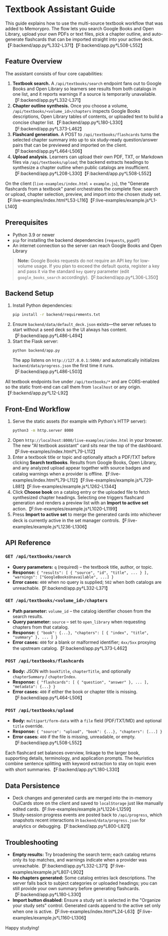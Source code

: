 # Textbook Assistant Guide

This guide explains how to use the multi-source textbook workflow that was added to Memorypro. The flow lets you search Google Books and Open Library, upload your own PDFs or text files, pick a chapter outline, and auto-generate flashcards that can be imported straight into your active deck.【F:backend/app.py†L332-L371】【F:backend/app.py†L508-L552】

## Feature Overview

The assistant consists of four core capabilities:

1. **Textbook search.** A `/api/textbooks/search` endpoint fans out to Google Books and Open Library so learners see results from both catalogs in one list, and it reports warnings if a source is temporarily unavailable.【F:backend/app.py†L332-L371】
2. **Chapter outline synthesis.** Once you choose a volume, `/api/textbooks/<volume_id>/chapters` inspects Google Books descriptions, Open Library tables of contents, or uploaded text to build a concise chapter list.【F:backend/app.py†L180-L330】【F:backend/app.py†L373-L462】
3. **Flashcard generation.** A POST to `/api/textbooks/flashcards` turns the selected chapter summary into up to six study-ready question/answer pairs that can be previewed and imported on the client.【F:backend/app.py†L464-L506】
4. **Upload analysis.** Learners can upload their own PDF, TXT, or Markdown files via `/api/textbooks/upload`; the backend extracts headings to synthesize a chapter outline when public catalogs are insufficient.【F:backend/app.py†L208-L330】【F:backend/app.py†L508-L552】

On the client (`live-examples/index.html` + `example.js`), the "Generate flashcards from a textbook" panel orchestrates the complete flow: search or upload, chapter selection, preview, and import into the chosen study set.【F:live-examples/index.html†L53-L116】【F:live-examples/example.js†L1-L140】

## Prerequisites

- Python 3.9 or newer
- `pip` for installing the backend dependencies (`requests`, `pypdf`)
- An internet connection so the server can reach Google Books and Open Library

> **Note:** Google Books requests do not require an API key for low-volume usage. If you plan to exceed the default quota, register a key and pass it via the standard `key` query parameter (edit `google_books_search` accordingly).【F:backend/app.py†L306-L350】

## Backend Setup

1. Install Python dependencies:
   ```bash
   pip install -r backend/requirements.txt
   ```
2. Ensure `backend/data/default_deck.json` exists—the server refuses to start without a seed deck so the UI always has content.【F:backend/app.py†L486-L494】
3. Start the Flask server:
   ```bash
   python backend/app.py
   ```
   The app listens on `http://127.0.0.1:5000/` and automatically initializes `backend/data/progress.json` the first time it runs.【F:backend/app.py†L486-L503】

All textbook endpoints live under `/api/textbooks/*` and are CORS-enabled so the static front-end can call them from `localhost` or any origin.【F:backend/app.py†L12-L92】

## Front-End Workflow

1. Serve the static assets (for example with Python's HTTP server):
   ```bash
   python3 -m http.server 8000
   ```
2. Open `http://localhost:8000/live-examples/index.html` in your browser. The new "AI textbook assistant" card sits near the top of the dashboard.【F:live-examples/index.html†L79-L112】
3. Enter a textbook title or topic and optionally attach a PDF/TXT before clicking **Search textbooks**. Results from Google Books, Open Library, and any analyzed upload appear together with source badges and catalog warnings when a provider is offline.【F:live-examples/index.html†L79-L112】【F:live-examples/example.js†L729-L881】【F:live-examples/example.js†L1262-L1344】
4. Click **Choose book** on a catalog entry or the uploaded file to fetch synthesized chapter headings. Selecting one triggers flashcard generation and renders a preview list with an **Import to active set** action.【F:live-examples/example.js†L1020-L1199】
5. Press **Import to active set** to merge the generated cards into whichever deck is currently active in the set manager controls.【F:live-examples/example.js†L1236-L1306】

## API Reference

### `GET /api/textbooks/search`
- **Query parameters:** `q` (required) – the textbook title, author, or topic.
- **Response:** `{ "results": [ { "source", "id", "title", ... } ], "warnings": ["GoogleBooksUnavailable", ...] }`
- **Error cases:** `400` when no query is supplied; `502` when both catalogs are unreachable.【F:backend/app.py†L332-L371】

### `GET /api/textbooks/<volume_id>/chapters`
- **Path parameter:** `volume_id` – the catalog identifier chosen from the search results.
- **Query parameter:** `source` – set to `open_library` when requesting chapters from that catalog.
- **Response:** `{ "book": {...}, "chapters": [ { "index", "title", "summary" }, ... ] }`
- **Error cases:** `400` for a blank or malformed identifier; `4xx/5xx` proxying the upstream catalog.【F:backend/app.py†L373-L462】

### `POST /api/textbooks/flashcards`
- **Body:** JSON with `bookTitle`, `chapterTitle`, and optionally `chapterSummary` / `chapterIndex`.
- **Response:** `{ "flashcards": [ { "question", "answer" }, ... ], "metadata": {...} }`
- **Error cases:** `400` if either the book or chapter title is missing.【F:backend/app.py†L464-L506】

### `POST /api/textbooks/upload`
- **Body:** `multipart/form-data` with a `file` field (PDF/TXT/MD) and optional `title` override.
- **Response:** `{ "source": "upload", "book": {...}, "chapters": [...] }`
- **Error cases:** `400` if the file is missing, unreadable, or empty.【F:backend/app.py†L508-L552】

Each flashcard set balances overview, linkage to the larger book, supporting details, terminology, and application prompts. The heuristics combine sentence splitting with keyword extraction to stay on topic even with short summaries.【F:backend/app.py†L180-L330】

## Data Persistence

- Deck changes and generated cards are merged into the in-memory OuiCards store on the client and saved to `localStorage` just like manually edited cards.【F:live-examples/example.js†L1224-L1259】
- Study-session progress events are posted back to `/api/progress`, which snapshots recent interactions in `backend/data/progress.json` for analytics or debugging.【F:backend/app.py†L800-L821】

## Troubleshooting

- **Empty results:** Try broadening the search term; each catalog returns only its top matches, and warnings indicate when a provider was unreachable.【F:backend/app.py†L332-L371】【F:live-examples/example.js†L807-L902】
- **No chapters generated:** Some catalog entries lack descriptions. The server falls back to subject categories or uploaded headings; you can still provide your own summary before generating flashcards.【F:backend/app.py†L180-L330】
- **Import button disabled:** Ensure a study set is selected in the "Organize your study sets" control. Generated cards append to the active set only when one is active.【F:live-examples/index.html†L24-L63】【F:live-examples/example.js†L1160-L1306】

Happy studying!

